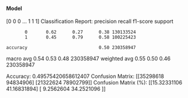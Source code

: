 #### Model
[0 0 0 ... 1 1 1]
Classification Report:
              precision    recall  f1-score   support

           0       0.62      0.27      0.38 130133524
           1       0.45      0.79      0.58 100225423

    accuracy                           0.50 230358947
   macro avg       0.54      0.53      0.48 230358947
weighted avg       0.55      0.50      0.46 230358947

Accuracy: 0.49575420658612407
Confusion Matrix:
[[35298618 94834906]
 [21322624 78902799]]
Confusion Matrix (%):
[[15.32331106 41.16831894]
 [ 9.2562604  34.2521096 ]]
